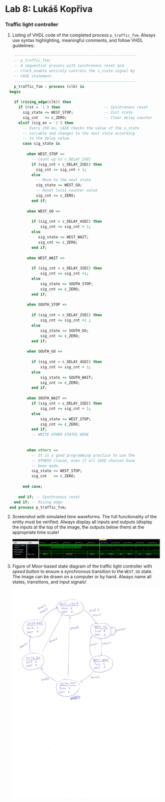 # Lab 8: Lukáš Kopřiva

### Traffic light controller

1. Listing of VHDL code of the completed process `p_traffic_fsm`. Always use syntax highlighting, meaningful comments, and follow VHDL guidelines:

```vhdl
    --------------------------------------------------------
    -- p_traffic_fsm:
    -- A sequential process with synchronous reset and
    -- clock_enable entirely controls the s_state signal by
    -- CASE statement.
    --------------------------------------------------------
    p_traffic_fsm : process (clk) is
  begin

    if (rising_edge(clk)) then
      if (rst = '1') then                    -- Synchronous reset
        sig_state <= WEST_STOP;              -- Init state
        sig_cnt   <= c_ZERO;                 -- Clear delay counter
      elsif (sig_en = '1') then
        -- Every 250 ms, CASE checks the value of the s_state
        -- variable and changes to the next state according
        -- to the delay value.
        case sig_state is

          when WEST_STOP =>
            -- Count up to c_DELAY_2SEC
            if (sig_cnt < c_DELAY_2SEC) then
              sig_cnt <= sig_cnt + 1;
            else
              -- Move to the next state
              sig_state <= WEST_GO;
              -- Reset local counter value
              sig_cnt <= c_ZERO;
            end if;

          when WEST_GO =>
            
            if (sig_cnt < c_DELAY_4SEC) then
                sig_cnt <= sig_cnt + 1;
            else
               sig_state <= WEST_WAIT;
               sig_cnt <= c_ZERO;
            end if;
            
          when WEST_WAIT =>
            
            if (sig_cnt < c_DELAY_1SEC) then
                sig_cnt <= sig_cnt +1;
            else
                sig_state <= SOUTH_STOP;
                sig_cnt <= c_ZERO;
            end if;
            
          when SOUTH_STOP =>
          
            if (sig_cnt < c_DELAY_2SEC) then
                sig_cnt <= sig_cnt +1 ;
            else
                sig_state <= SOUTH_GO;
                sig_cnt <= c_ZERO;
            end if;
           
          when SOUTH_GO =>
          
            if (sig_cnt < c_DELAY_4SEC) then
                sig_cnt <= sig_cnt + 1;
            else
                sig_state <= SOUTH_WAIT;
                sig_cnt <= c_ZERO;
            end if;
            
          when SOUTH_WAIT =>
            if (sig_cnt < c_DELAY_1SEC) then
                sig_cnt <= sig_cnt + 1;
            else
                sig_state <= WEST_STOP;
                sig_cnt <= c_ZERO;
            end if;
            -- WRITE OTHER STATES HERE


          when others =>
            -- It is a good programming practice to use the
            -- OTHERS clause, even if all CASE choices have
            -- been made.
            sig_state <= WEST_STOP;
            sig_cnt   <= c_ZERO;

        end case;

      end if; -- Synchronous reset
    end if; -- Rising edge
  end process p_traffic_fsm;
```

2. Screenshot with simulated time waveforms. The full functionality of the entity must be verified. Always display all inputs and outputs (display the inputs at the top of the image, the outputs below them) at the appropriate time scale!

   ![simulace](simulace.PNG)

3. Figure of Moor-based state diagram of the traffic light controller with *speed button* to ensure a synchronous transition to the `WEST_GO` state. The image can be drawn on a computer or by hand. Always name all states, transitions, and input signals!

   ![diagram](diagram.jpg)
